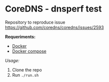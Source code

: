 # CoreDNS - dnsperf test

Repository to reproduce issue https://github.com/coredns/coredns/issues/2593

**Requeriments:**

- [Docker](https://docs.docker.com/install/)
- [Docker compose](https://docs.docker.com/compose/install/)

*Usage:*

1. Clone the repo
2. Run `./run.sh`
